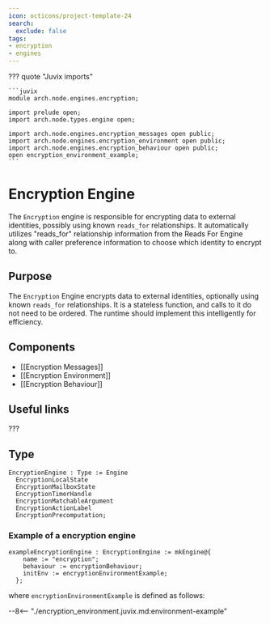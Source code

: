 ```yaml
---
icon: octicons/project-template-24
search:
  exclude: false
tags:
- encryption
- engines
---
```


??? quote "Juvix imports"

    ```juvix
    module arch.node.engines.encryption;

    import prelude open;
    import arch.node.types.engine open;

    import arch.node.engines.encryption_messages open public;
    import arch.node.engines.encryption_environment open public;
    import arch.node.engines.encryption_behaviour open public;
    open encryption_environment_example;
    ```

# Encryption Engine

The `Encryption` engine is responsible for encrypting data to external identities,
possibly using known `reads_for` relationships. It automatically utilizes
"reads_for" relationship information from the Reads For Engine along with caller
preference information to choose which identity to encrypt to.

## Purpose

The `Encryption` Engine encrypts data to external identities, optionally using
known `reads_for` relationships. It is a stateless function, and calls to it do
not need to be ordered. The runtime should implement this intelligently for
efficiency.

## Components

- [[Encryption Messages]]
- [[Encryption Environment]]
- [[Encryption Behaviour]]

## Useful links

???

## Type

<!-- --8<-- [start:EncryptionEngine] -->
```juvix
EncryptionEngine : Type := Engine
  EncryptionLocalState
  EncryptionMailboxState
  EncryptionTimerHandle
  EncryptionMatchableArgument
  EncryptionActionLabel
  EncryptionPrecomputation;
```
<!-- --8<-- [end:EncryptionEngine] -->

### Example of a encryption engine

```juvix extract-module-statements
exampleEncryptionEngine : EncryptionEngine := mkEngine@{
    name := "encryption";
    behaviour := encryptionBehaviour;
    initEnv := encryptionEnvironmentExample;
  };
```

where `encryptionEnvironmentExample` is defined as follows:

--8<-- "./encryption_environment.juvix.md:environment-example"
